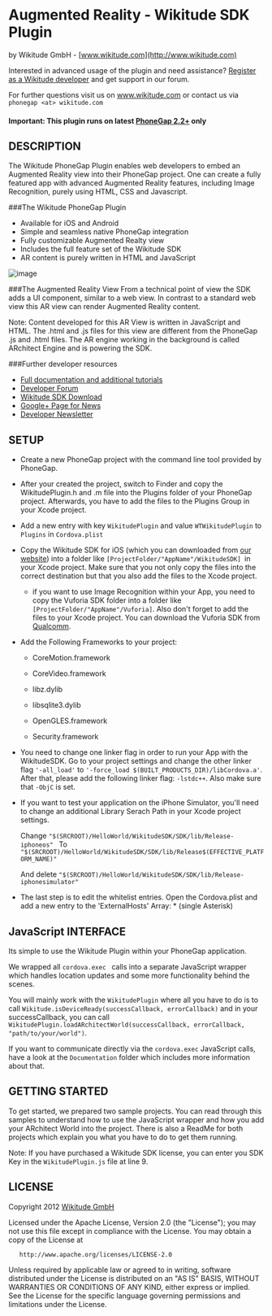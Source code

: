 # Augmented Reality - Wikitude SDK Plugin
by Wikitude GmbH - [www.wikitude.com](http://www.wikitude.com)

Interested in advanced usage of the plugin and need assistance? 
[Register as a Wikitude developer](http://developer.wikitude.com) and get support in our forum.

For further questions visit us on www.wikitude.com or contact us via `phonegap <at> wikitude.com`

#### Important: This plugin runs on latest [PhoneGap 2.2+](http://docs.phonegap.com/index.html) only


## DESCRIPTION 


The Wikitude PhoneGap Plugin enables web developers to embed an Augmented Reality view into their PhoneGap project. One can create a fully featured app with advanced Augmented Reality features, including Image Recognition, purely using HTML, CSS and Javascript.

###The Wikitude PhoneGap Plugin

* Available for iOS and Android
* Simple and seamless native PhoneGap integration
* Fully customizable Augmented Realty view
* Includes the full feature set of the Wikitude SDK
* AR content is purely written in HTML and JavaScript

![image](http://www.wikitude.com/wp-content/uploads/2012/12/Plugin_Phonegap.png)

###The Augmented Reality View
From a technical point of view the SDK adds a UI component, similar to a web view. In contrast to a standard web view this AR view can render Augmented Reality content.

Note: Content developed for this AR View is written in JavaScript and HTML. The .html and .js files for this view are different from the PhoneGap .js and .html files. The AR engine working in the background is called ARchitect Engine and is powering the SDK.

###Further developer resources
* [Full documentation and additional tutorials](http://forum.wikitude.com/documentation)
* [Developer Forum](http://forum.wikitude.com/home)
* [Wikitude SDK Download](http://forum.wikitude.com/download)
* [Google+ Page for News](https://plus.google.com/u/0/103004921345651739447/posts)
* [Developer Newsletter](http://www.wikitude.com/developer/newsletter)



## SETUP

* Create a new PhoneGap project with the command line tool provided by PhoneGap.
* After your created the project, switch to Finder and copy the WikitudePlugin.h and .m file into the Plugins folder of your PhoneGap project. Afterwards, you have to add the files to the Plugins Group in your Xcode project.
* Add a new entry with key ``` WikitudePlugin ``` and value ``` WTWikitudePlugin ``` to ``` Plugins ``` in ``` Cordova.plist ```
* Copy the Wikitude SDK for iOS (which you can downloaded from [our website](http://www.wikitude.com/developer/sdk)) into a folder like ```[ProjectFolder/"AppName"/WikitudeSDK] ```in your Xcode project. Make sure that you not only copy the files into the correct destination but that you also add the files to the Xcode project.

	* if you want to use Image Recognition within your App, you need to copy the Vuforia SDK folder into a folder like ```[ProjectFolder/"AppName"/Vuforia]```. Also don't forget to add the files to your Xcode project. You can download the Vuforia SDK from [Qualcomm](https://developer.vuforia.com/).

	
* Add the Following Frameworks to your project:
 
	* CoreMotion.framework

	* CoreVideo.framework

	* libz.dylib

	* libsqlite3.dylib

	* OpenGLES.framework

	* Security.framework

* You need to change one linker flag in order to run your App with the WikitudeSDK. Go to your project settings and change the other linker flag ```'-all_load'``` to ```'-force_load $(BUILT_PRODUCTS_DIR)/libCordova.a'```. After that, please add the following linker flag: ```-lstdc++```. Also make sure that ```-ObjC``` is set.

* If you want to test your application on the iPhone Simulator, you'll need to change an additional Library Serach Path in your Xcode project settings. 
	
	 Change ```"$(SRCROOT)/HelloWorld/WikitudeSDK/SDK/lib/Release-iphoneos" ```	
	 To ```"$(SRCROOT)/HelloWorld/WikitudeSDK/SDK/lib/Release$(EFFECTIVE_PLATFORM_NAME)"```
	 
	 And delete ```"$(SRCROOT)/HelloWorld/WikitudeSDK/SDK/lib/Release-iphonesimulator"```


* The last step is to edit the whitelist entries. Open the Cordova.plist and add a new entry to the 'ExternalHosts' Array: * (single Asterisk)


## JavaScript INTERFACE
	
Its simple to use the Wikitude Plugin within your PhoneGap application.

We wrapped all ``` cordova.exec	 ``` calls into a separate JavaScript wrapper which handles location updates and some more functionality behind the scenes.

You will mainly work with the ``` WikitudePlugin ``` where all you have to do is to call ```Wikitude.isDeviceReady(successCallback, errorCallback)``` and in your successCallback, you can call ```WikitudePlugin.loadARchitectWorld(successCallback, errorCallback, "path/to/your/world")```.

If you want to communicate directly via the ```cordova.exec``` JavaScript calls, have a look at the ```Documentation``` folder which includes more information about that.
	

## GETTING STARTED

To get started, we prepared two sample projects. You can read through this samples to understand how to use the JavaScript wrapper and how you add your ARchitect World into the project. There is also a ReadMe for both projects which explain you what you have to do to get them running.

Note:
If you have purchased a Wikitude SDK license, you can enter you SDK Key in the ```WikitudePlugin.js``` file at line 9.


## LICENSE

   Copyright 2012 [Wikitude GmbH ](http://www.wikitude.com)

   Licensed under the Apache License, Version 2.0 (the "License");
   you may not use this file except in compliance with the License.
   You may obtain a copy of the License at

       http://www.apache.org/licenses/LICENSE-2.0

   Unless required by applicable law or agreed to in writing, software
   distributed under the License is distributed on an "AS IS" BASIS,
   WITHOUT WARRANTIES OR CONDITIONS OF ANY KIND, either express or implied.
   See the License for the specific language governing permissions and
   limitations under the License.
